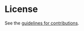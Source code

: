 # License

See the
[guidelines for contributions](https://github.com/panrg/questions/blob/master/CONTRIBUTING.md).
